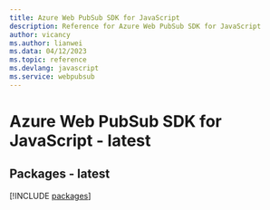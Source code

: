 ```yaml
---
title: Azure Web PubSub SDK for JavaScript
description: Reference for Azure Web PubSub SDK for JavaScript
author: vicancy
ms.author: lianwei
ms.data: 04/12/2023
ms.topic: reference
ms.devlang: javascript
ms.service: webpubsub
---
```

# Azure Web PubSub SDK for JavaScript - latest
## Packages - latest
[!INCLUDE [packages](web-pubsub-index.md)]